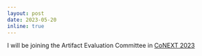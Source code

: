 ```yaml
---
layout: post
date: 2023-05-20
inline: true
---
```


I will be joining the Artifact Evaluation Committee in [CoNEXT 2023](https://conferences.sigcomm.org/co-next/2023/#!/home)
